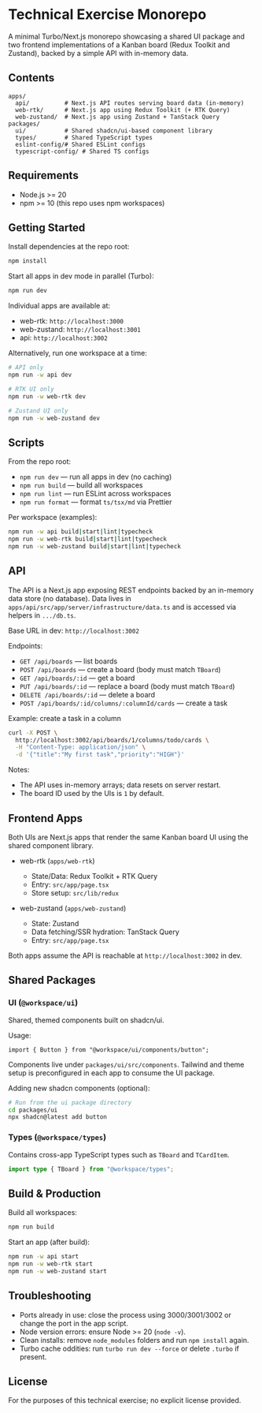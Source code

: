 # Technical Exercise Monorepo

A minimal Turbo/Next.js monorepo showcasing a shared UI package and two frontend implementations of a Kanban board (Redux Toolkit and Zustand), backed by a simple API with in-memory data.

## Contents

```
apps/
  api/          # Next.js API routes serving board data (in-memory)
  web-rtk/      # Next.js app using Redux Toolkit (+ RTK Query)
  web-zustand/  # Next.js app using Zustand + TanStack Query
packages/
  ui/           # Shared shadcn/ui-based component library
  types/        # Shared TypeScript types
  eslint-config/# Shared ESLint configs
  typescript-config/ # Shared TS configs
```

## Requirements

- Node.js >= 20
- npm >= 10 (this repo uses npm workspaces)

## Getting Started

Install dependencies at the repo root:

```bash
npm install
```

Start all apps in dev mode in parallel (Turbo):

```bash
npm run dev
```

Individual apps are available at:

- web-rtk: `http://localhost:3000`
- web-zustand: `http://localhost:3001`
- api: `http://localhost:3002`

Alternatively, run one workspace at a time:

```bash
# API only
npm run -w api dev

# RTK UI only
npm run -w web-rtk dev

# Zustand UI only
npm run -w web-zustand dev
```

## Scripts

From the repo root:

- `npm run dev` — run all apps in dev (no caching)
- `npm run build` — build all workspaces
- `npm run lint` — run ESLint across workspaces
- `npm run format` — format `ts/tsx/md` via Prettier

Per workspace (examples):

```bash
npm run -w api build|start|lint|typecheck
npm run -w web-rtk build|start|lint|typecheck
npm run -w web-zustand build|start|lint|typecheck
```

## API

The API is a Next.js app exposing REST endpoints backed by an in-memory data store (no database). Data lives in `apps/api/src/app/server/infrastructure/data.ts` and is accessed via helpers in `.../db.ts`.

Base URL in dev: `http://localhost:3002`

Endpoints:

- `GET /api/boards` — list boards
- `POST /api/boards` — create a board (body must match `TBoard`)
- `GET /api/boards/:id` — get a board
- `PUT /api/boards/:id` — replace a board (body must match `TBoard`)
- `DELETE /api/boards/:id` — delete a board
- `POST /api/boards/:id/columns/:columnId/cards` — create a task

Example: create a task in a column

```bash
curl -X POST \
  http://localhost:3002/api/boards/1/columns/todo/cards \
  -H "Content-Type: application/json" \
  -d '{"title":"My first task","priority":"HIGH"}'
```

Notes:

- The API uses in-memory arrays; data resets on server restart.
- The board ID used by the UIs is `1` by default.

## Frontend Apps

Both UIs are Next.js apps that render the same Kanban board UI using the shared component library.

- web-rtk (`apps/web-rtk`)
  - State/Data: Redux Toolkit + RTK Query
  - Entry: `src/app/page.tsx`
  - Store setup: `src/lib/redux`

- web-zustand (`apps/web-zustand`)
  - State: Zustand
  - Data fetching/SSR hydration: TanStack Query
  - Entry: `src/app/page.tsx`

Both apps assume the API is reachable at `http://localhost:3002` in dev.

## Shared Packages

### UI (`@workspace/ui`)

Shared, themed components built on shadcn/ui.

Usage:

```tsx
import { Button } from "@workspace/ui/components/button";
```

Components live under `packages/ui/src/components`. Tailwind and theme setup is preconfigured in each app to consume the UI package.

Adding new shadcn components (optional):

```bash
# Run from the ui package directory
cd packages/ui
npx shadcn@latest add button
```

### Types (`@workspace/types`)

Contains cross-app TypeScript types such as `TBoard` and `TCardItem`.

```ts
import type { TBoard } from "@workspace/types";
```

## Build & Production

Build all workspaces:

```bash
npm run build
```

Start an app (after build):

```bash
npm run -w api start
npm run -w web-rtk start
npm run -w web-zustand start
```

## Troubleshooting

- Ports already in use: close the process using 3000/3001/3002 or change the port in the app script.
- Node version errors: ensure Node >= 20 (`node -v`).
- Clean installs: remove `node_modules` folders and run `npm install` again.
- Turbo cache oddities: run `turbo run dev --force` or delete `.turbo` if present.

## License

For the purposes of this technical exercise; no explicit license provided.
